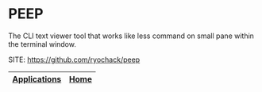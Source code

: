 # PEEP

 The CLI text viewer tool that works like less command on small pane within the terminal window.

 SITE: https://github.com/ryochack/peep

 | [Applications](https://portable-linux-apps.github.io/apps.html) | [Home](https://portable-linux-apps.github.io)
 | --- | --- |
